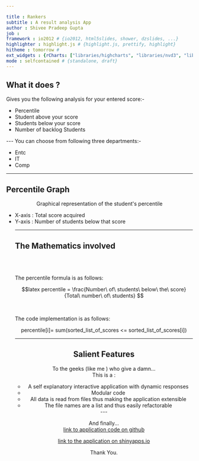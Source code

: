 ```yaml
---

title : Rankers
subtitle : A result analysis App
author : Shivee Pradeep Gupta
job :
framework : io2012 # {io2012, html5slides, shower, dzslides, ...}
highlighter : highlight.js # {highlight.js, prettify, highlight}
hitheme : tomorrow #
ext_widgets : {rCharts: ["libraries/highcharts", "libraries/nvd3", "libraries/morris","libraries/mathjax"]} # {mathjax, quiz, bootstrap}
mode : selfcontained # {standalone, draft}
---
```


## What it does ?
Gives you the following analysis for your entered score:-
<ul><li>Percentile</li>
<li>Student above your score</li>
<li>Students below your score</li>
<li>Number of backlog Students</li></ul>
---
You can choose from following three departments:-
<ul><li>Entc</li>
<li>IT</li>
<li>Comp</li></ul>

---

## Percentile Graph
 

 

<div id = 'chart3' class = 'rChart nvd3'></div>
<script type='text/javascript'>
 $(document).ready(function(){
      drawchart3()
    });
    function drawchart3(){  
      var opts = {
 "dom": "chart3",
"width":    800,
"height":    400,
"x": "pass",
"y": "n",
"type": "lineChart",
"id": "chart3" 
},
        data = [
 {
 "pass": "354",
"n": 1 
},
{
 "pass": "361",
"n": 2 
},
{
 "pass": "377",
"n": 3 
},
{
 "pass": "382",
"n": 5 
},
{
 "pass": "382",
"n": 5 
},
{
 "pass": "389",
"n": 6 
},
{
 "pass": "399",
"n": 7 
},
{
 "pass": "400",
"n": 8 
},
{
 "pass": "402",
"n": 9 
},
{
 "pass": "403",
"n": 10 
},
{
 "pass": "405",
"n": 11 
},
{
 "pass": "411",
"n": 12 
},
{
 "pass": "414",
"n": 13 
},
{
 "pass": "416",
"n": 14 
},
{
 "pass": "417",
"n": 15 
},
{
 "pass": "421",
"n": 17 
},
{
 "pass": "421",
"n": 17 
},
{
 "pass": "422",
"n": 18 
},
{
 "pass": "423",
"n": 20 
},
{
 "pass": "423",
"n": 20 
},
{
 "pass": "426",
"n": 21 
},
{
 "pass": "427",
"n": 23 
},
{
 "pass": "427",
"n": 23 
},
{
 "pass": "431",
"n": 25 
},
{
 "pass": "431",
"n": 25 
},
{
 "pass": "435",
"n": 26 
},
{
 "pass": "437",
"n": 27 
},
{
 "pass": "438",
"n": 29 
},
{
 "pass": "438",
"n": 29 
},
{
 "pass": "440",
"n": 30 
},
{
 "pass": "441",
"n": 31 
},
{
 "pass": "442",
"n": 32 
},
{
 "pass": "444",
"n": 34 
},
{
 "pass": "444",
"n": 34 
},
{
 "pass": "445",
"n": 36 
},
{
 "pass": "445",
"n": 36 
},
{
 "pass": "446",
"n": 37 
},
{
 "pass": "448",
"n": 39 
},
{
 "pass": "448",
"n": 39 
},
{
 "pass": "450",
"n": 40 
},
{
 "pass": "451",
"n": 41 
},
{
 "pass": "453",
"n": 42 
},
{
 "pass": "456",
"n": 43 
},
{
 "pass": "457",
"n": 44 
},
{
 "pass": "458",
"n": 45 
},
{
 "pass": "459",
"n": 46 
},
{
 "pass": "460",
"n": 48 
},
{
 "pass": "460",
"n": 48 
},
{
 "pass": "461",
"n": 50 
},
{
 "pass": "461",
"n": 50 
},
{
 "pass": "462",
"n": 52 
},
{
 "pass": "462",
"n": 52 
},
{
 "pass": "463",
"n": 53 
},
{
 "pass": "464",
"n": 54 
},
{
 "pass": "465",
"n": 55 
},
{
 "pass": "466",
"n": 56 
},
{
 "pass": "467",
"n": 58 
},
{
 "pass": "467",
"n": 58 
},
{
 "pass": "468",
"n": 60 
},
{
 "pass": "468",
"n": 60 
},
{
 "pass": "475",
"n": 63 
},
{
 "pass": "475",
"n": 63 
},
{
 "pass": "475",
"n": 63 
},
{
 "pass": "476",
"n": 64 
},
{
 "pass": "477",
"n": 67 
},
{
 "pass": "477",
"n": 67 
},
{
 "pass": "477",
"n": 67 
},
{
 "pass": "478",
"n": 68 
},
{
 "pass": "479",
"n": 69 
},
{
 "pass": "480",
"n": 70 
},
{
 "pass": "481",
"n": 71 
},
{
 "pass": "482",
"n": 72 
},
{
 "pass": "483",
"n": 73 
},
{
 "pass": "484",
"n": 75 
},
{
 "pass": "484",
"n": 75 
},
{
 "pass": "485",
"n": 76 
},
{
 "pass": "487",
"n": 77 
},
{
 "pass": "488",
"n": 80 
},
{
 "pass": "488",
"n": 80 
},
{
 "pass": "488",
"n": 80 
},
{
 "pass": "490",
"n": 81 
},
{
 "pass": "491",
"n": 82 
},
{
 "pass": "492",
"n": 84 
},
{
 "pass": "492",
"n": 84 
},
{
 "pass": "493",
"n": 85 
},
{
 "pass": "495",
"n": 87 
},
{
 "pass": "495",
"n": 87 
},
{
 "pass": "497",
"n": 89 
},
{
 "pass": "497",
"n": 89 
},
{
 "pass": "502",
"n": 91 
},
{
 "pass": "502",
"n": 91 
},
{
 "pass": "503",
"n": 92 
},
{
 "pass": "506",
"n": 94 
},
{
 "pass": "506",
"n": 94 
},
{
 "pass": "509",
"n": 95 
},
{
 "pass": "510",
"n": 96 
},
{
 "pass": "513",
"n": 97 
},
{
 "pass": "514",
"n": 98 
},
{
 "pass": "515",
"n": 99 
},
{
 "pass": "516",
"n": 100 
},
{
 "pass": "518",
"n": 101 
},
{
 "pass": "520",
"n": 102 
},
{
 "pass": "521",
"n": 103 
},
{
 "pass": "522",
"n": 104 
},
{
 "pass": "523",
"n": 106 
},
{
 "pass": "523",
"n": 106 
},
{
 "pass": "525",
"n": 107 
},
{
 "pass": "527",
"n": 108 
},
{
 "pass": "528",
"n": 109 
},
{
 "pass": "529",
"n": 110 
},
{
 "pass": "531",
"n": 111 
},
{
 "pass": "534",
"n": 112 
},
{
 "pass": "535",
"n": 113 
},
{
 "pass": "538",
"n": 114 
},
{
 "pass": "539",
"n": 115 
},
{
 "pass": "546",
"n": 118 
},
{
 "pass": "546",
"n": 118 
},
{
 "pass": "546",
"n": 118 
},
{
 "pass": "551",
"n": 119 
},
{
 "pass": "552",
"n": 120 
},
{
 "pass": "556",
"n": 121 
},
{
 "pass": "557",
"n": 122 
},
{
 "pass": "568",
"n": 123 
},
{
 "pass": "576",
"n": 124 
} 
]
  
      if(!(opts.type==="pieChart" || opts.type==="sparklinePlus" || opts.type==="bulletChart")) {
        var data = d3.nest()
          .key(function(d){
            //return opts.group === undefined ? 'main' : d[opts.group]
            //instead of main would think a better default is opts.x
            return opts.group === undefined ? opts.y : d[opts.group];
          })
          .entries(data);
      }
      
      if (opts.disabled != undefined){
        data.map(function(d, i){
          d.disabled = opts.disabled[i]
        })
      }
      
      nv.addGraph(function() {
        var chart = nv.models[opts.type]()
          .width(opts.width)
          .height(opts.height)
          
        if (opts.type != "bulletChart"){
          chart
            .x(function(d) { return d[opts.x] })
            .y(function(d) { return d[opts.y] })
        }
          
         
        
          
        

        
        
        
      
       d3.select("#" + opts.id)
        .append('svg')
        .datum(data)
        .transition().duration(500)
        .call(chart);

       nv.utils.windowResize(chart.update);
       return chart;
      });
    };
</script>
<p><center> Graphical representation of the student's percentile</center></p>
<ul><li>X-axis : Total score acquired</li>
<li> Y-axis : Number of students below that score</li>

---

## The Mathematics involved

<br></br><p>The percentile formula is as follows:</p>
$$latex
percentile = \frac{Number\ of\ students\ below\ the\ score}{Total\ number\ of\ students}
$$

<br><p>The code implementation is as follows:</p>
<p><center> 
percentile[i]= sum(sorted_list_of_scores <= sorted_list_of_scores[i])
<center></p> 

---

## Salient Features

To the geeks (like me ) who give a damn...
<br>This is a :<br>
<ul><li> A self explanatory interactive application with dynamic responses</li>
<li> Modular code </li>
<li> All data is read from files thus making the application extensible</li>
<li> The file names are a list and thus easily refactorable </li>
</ul> 
---

And finally...<br>
<a href = "https://github.com/shiveeg1/Result-Analysis">link to application code on github </a>

<a href = " http://shiveegupta.shinyapps.io/rankers">link to the application on shinyapps.io</a>
<center>Thank You.</center>
















